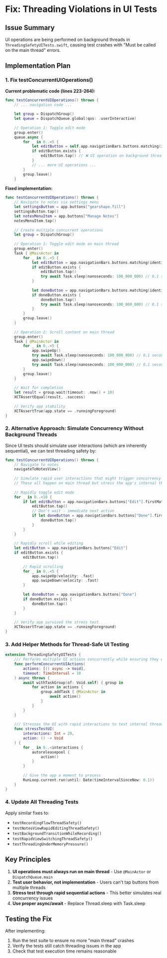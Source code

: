 # Fix: Threading Violations in UI Tests

## Issue Summary
UI operations are being performed on background threads in `ThreadingSafetyUITests.swift`, causing test crashes with "Must be called on the main thread" errors.

## Implementation Plan

### 1. Fix testConcurrentUIOperations() 

**Current problematic code (lines 223-264):**
```swift
func testConcurrentUIOperations() throws {
    // ... navigation code ...
    
    let group = DispatchGroup()
    let queue = DispatchQueue.global(qos: .userInteractive)
    
    // Operation 1: Toggle edit mode
    group.enter()
    queue.async {
        for _ in 0..<5 {
            let editButton = self.app.navigationBars.buttons.matching(identifier: "Edit").firstMatch
            if editButton.exists {
                editButton.tap() // ❌ UI operation on background thread!
            }
            // ... more UI operations ...
        }
        group.leave()
    }
```

**Fixed implementation:**
```swift
func testConcurrentUIOperations() throws {
    // Navigate to notes via settings menu
    let settingsButton = app.buttons["gearshape.fill"]
    settingsButton.tap()
    let notesMenuItem = app.buttons["Manage Notes"]
    notesMenuItem.tap()
    
    // Create multiple concurrent operations
    let group = DispatchGroup()
    
    // Operation 1: Toggle edit mode on main thread
    group.enter()
    Task { @MainActor in
        for _ in 0..<5 {
            let editButton = app.navigationBars.buttons.matching(identifier: "Edit").firstMatch
            if editButton.exists {
                editButton.tap()
                try await Task.sleep(nanoseconds: 100_000_000) // 0.1 seconds
            }
            
            let doneButton = app.navigationBars.buttons.matching(identifier: "Done").firstMatch
            if doneButton.exists {
                doneButton.tap()
                try await Task.sleep(nanoseconds: 100_000_000) // 0.1 seconds
            }
        }
        group.leave()
    }
    
    // Operation 2: Scroll content on main thread
    group.enter()
    Task { @MainActor in
        for _ in 0..<5 {
            app.swipeUp()
            try await Task.sleep(nanoseconds: 100_000_000) // 0.1 seconds
            app.swipeDown()
            try await Task.sleep(nanoseconds: 100_000_000) // 0.1 seconds
        }
        group.leave()
    }
    
    // Wait for completion
    let result = group.wait(timeout: .now() + 10)
    XCTAssertEqual(result, .success)
    
    // Verify app stability
    XCTAssertTrue(app.state == .runningForeground)
}
```

### 2. Alternative Approach: Simulate Concurrency Without Background Threads

Since UI tests should simulate user interactions (which are inherently sequential), we can test threading safety by:

```swift
func testConcurrentUIOperations() throws {
    // Navigate to notes
    navigateToNotesView()
    
    // Simulate rapid user interactions that might trigger concurrency issues
    // These all happen on main thread but stress the app's internal threading
    
    // Rapidly toggle edit mode
    for _ in 0..<10 {
        if let editButton = app.navigationBars.buttons["Edit"].firstMatch, editButton.exists {
            editButton.tap()
            // Don't wait - immediate next action
            if let doneButton = app.navigationBars.buttons["Done"].firstMatch, doneButton.exists {
                doneButton.tap()
            }
        }
    }
    
    // Rapidly scroll while editing
    let editButton = app.navigationBars.buttons["Edit"]
    if editButton.exists {
        editButton.tap()
        
        // Rapid scrolling
        for _ in 0..<5 {
            app.swipeUp(velocity: .fast)
            app.swipeDown(velocity: .fast)
        }
        
        let doneButton = app.navigationBars.buttons["Done"]
        if doneButton.exists {
            doneButton.tap()
        }
    }
    
    // Verify app survived the stress test
    XCTAssertTrue(app.state == .runningForeground)
}
```

### 3. Add Helper Methods for Thread-Safe UI Testing

```swift
extension ThreadingSafetyUITests {
    /// Performs multiple UI actions concurrently while ensuring they execute on the main thread
    func performConcurrentUIActions(
        actions: [() async -> Void],
        timeout: TimeInterval = 10
    ) async throws {
        await withTaskGroup(of: Void.self) { group in
            for action in actions {
                group.addTask { @MainActor in
                    await action()
                }
            }
        }
    }
    
    /// Stresses the UI with rapid interactions to test internal threading
    func stressTestUI(
        interactions: Int = 20,
        action: () -> Void
    ) {
        for _ in 0..<interactions {
            autoreleasepool {
                action()
            }
        }
        
        // Give the app a moment to process
        RunLoop.current.run(until: Date(timeIntervalSinceNow: 0.1))
    }
}
```

### 4. Update All Threading Tests

Apply similar fixes to:
- `testRecordingFlowThreadSafety()`
- `testNotesViewRapidEditingThreadSafety()`
- `testBackgroundTransitionWhileRecording()`
- `testRapidViewSwitchingThreadSafety()`
- `testThreadingUnderMemoryPressure()`

## Key Principles

1. **UI operations must always run on main thread** - Use `@MainActor` or `DispatchQueue.main`
2. **Test user behavior, not implementation** - Users can't tap buttons from multiple threads
3. **Stress test through rapid sequential actions** - This better simulates real concurrency issues
4. **Use proper async/await** - Replace Thread.sleep with Task.sleep

## Testing the Fix

After implementing:
1. Run the test suite to ensure no more "main thread" crashes
2. Verify the tests still catch threading issues in the app
3. Check that test execution time remains reasonable